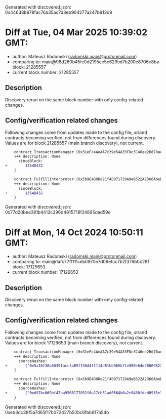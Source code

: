 Generated with discovered.json: 0x44638b978fac76b35ac7d3eb904277a247b913d9

# Diff at Tue, 04 Mar 2025 10:39:02 GMT:

- author: Mateusz Radomski (<radomski.main@protonmail.com>)
- comparing to: main@98d260b45fe0d2195ce5e629bd7b200c8706e8ba block: 21285557
- current block number: 21285557

## Description

Discovery rerun on the same block number with only config-related changes.

## Config/verification related changes

Following changes come from updates made to the config file,
or/and contracts becoming verified, not from differences found during
discovery. Values are for block 21285557 (main branch discovery), not current.

```diff
    contract TransactionManager (0x31eFc4AeAA7c39e54A33FDc3C46ee2Bd70ae0A09) {
    +++ description: None
      sinceBlock:
+        13548432
    }
```

```diff
    contract FulfillInterpreter (0x5b9E4D0Dd21f4E071729A9eB522A2366AbeD149a) {
    +++ description: None
      sinceBlock:
+        13548432
    }
```

Generated with discovered.json: 0x77d20bee381b4412c296d4815718f24895dad59e

# Diff at Mon, 14 Oct 2024 10:50:11 GMT:

- author: Mateusz Radomski (<radomski.main@protonmail.com>)
- comparing to: main@1afc77ff111ceb0970e7d09efcc7b2f376b0c281 block: 17129653
- current block number: 17129653

## Description

Discovery rerun on the same block number with only config-related changes.

## Config/verification related changes

Following changes come from updates made to the config file,
or/and contracts becoming verified, not from differences found during
discovery. Values are for block 17129653 (main branch discovery), not current.

```diff
    contract TransactionManager (0x31eFc4AeAA7c39e54A33FDc3C46ee2Bd70ae0A09) {
    +++ description: None
      sourceHashes:
+        ["0x5a10f30a0039faccfa89f130d4f1114d81bb965bf1e050e64d2806982289ad52"]
    }
```

```diff
    contract FulfillInterpreter (0x5b9E4D0Dd21f4E071729A9eB522A2366AbeD149a) {
    +++ description: None
      sourceHashes:
+        ["0xd97bc069bf47ba9568177032f0a27cb51ad0564b0a2c9480fdcd09f5e3dff02d"]
    }
```

Generated with discovered.json: 0xeb3dc38f5a7d65f17b072427b50bc6fbb617a54b

